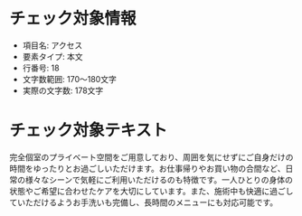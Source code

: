 # チェック対象情報

- 項目名: アクセス
- 要素タイプ: 本文
- 行番号: 18
- 文字数範囲: 170～180文字
- 実際の文字数: 178文字

# チェック対象テキスト

完全個室のプライベート空間をご用意しており、周囲を気にせずにご自身だけの時間をゆったりとお過ごしいただけます。お仕事帰りやお買い物の合間など、日常の様々なシーンで気軽にご利用いただけるのも特徴です。一人ひとりの身体の状態やご希望に合わせたケアを大切にしています。また、施術中も快適に過ごしていただけるようお手洗いも完備し、長時間のメニューにも対応可能です。